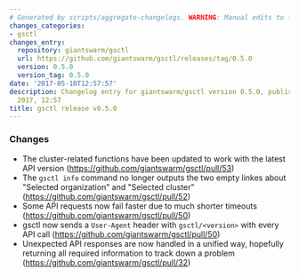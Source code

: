 ```yaml
---
# Generated by scripts/aggregate-changelogs. WARNING: Manual edits to this files will be overwritten.
changes_categories:
- gsctl
changes_entry:
  repository: giantswarm/gsctl
  url: https://github.com/giantswarm/gsctl/releases/tag/0.5.0
  version: 0.5.0
  version_tag: 0.5.0
date: '2017-05-10T12:57:57'
description: Changelog entry for giantswarm/gsctl version 0.5.0, published on 10 May
  2017, 12:57
title: gsctl release v0.5.0
---
```


### Changes

- The cluster-related functions have been updated to work with the latest API version (https://github.com/giantswarm/gsctl/pull/53)
- The `gsctl info` command no longer outputs the two empty linkes about "Selected organization" and "Selected cluster" (https://github.com/giantswarm/gsctl/pull/52)
- Some API requests now fail faster due to much shorter timeouts (https://github.com/giantswarm/gsctl/pull/50)
- gsctl now sends a `User-Agent` header with `gsctl/<version>` with every API call (https://github.com/giantswarm/gsctl/pull/50)
- Unexpected API responses are now handled in a unified way, hopefully returning all required information to track down a problem (https://github.com/giantswarm/gsctl/pull/32)

